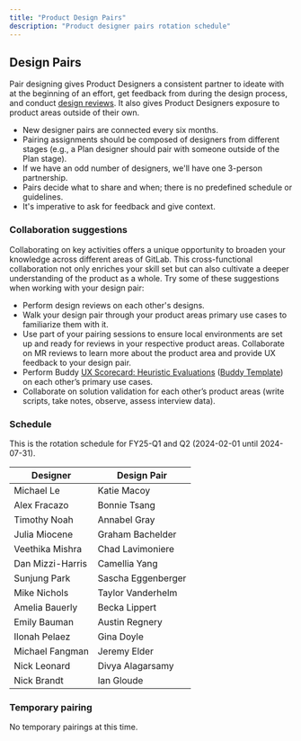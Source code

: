 ```yaml
---
title: "Product Design Pairs"
description: "Product designer pairs rotation schedule"
---
```


## Design Pairs

Pair designing gives Product Designers a consistent partner to ideate with at the beginning of an effort, get feedback from during the design process, and conduct [design reviews](/handbook/product/ux/product-designer/#design-reviews). It also gives Product Designers exposure to product areas outside of their own.

- New designer pairs are connected every six months.
- Pairing assignments should be composed of designers from different stages (e.g., a Plan designer should pair with someone outside of the Plan stage).
- If we have an odd number of designers, we'll have one 3-person partnership.
- Pairs decide what to share and when; there is no predefined schedule or guidelines.
- It's imperative to ask for feedback and give context.

### Collaboration suggestions

Collaborating on key activities offers a unique opportunity to broaden your knowledge across different areas of GitLab. This cross-functional collaboration not only enriches your skill set but can also cultivate a deeper understanding of the product as a whole. Try some of these suggestions when working with your design pair:

- Perform design reviews on each other's designs.
- Walk your design pair through your product areas primary use cases to familiarize them with it.
- Use part of your pairing sessions to ensure local environments are set up and ready for reviews in your respective product areas. Collaborate on MR reviews to learn more about the product area and provide UX feedback to your design pair.
- Perform Buddy [UX Scorecard: Heuristic Evaluations](https://handbook.gitlab.com/handbook/product/ux/ux-scorecards/#option-a-conduct-a-heuristic-evaluation) ([Buddy Template](https://gitlab.com/gitlab-org/gitlab-design/-/blob/master/.gitlab/issue_templates/Heuristic%20Buddy%20UX%20Scorecard.md)) on each other’s primary use cases.
- Collaborate on solution validation for each other’s product areas (write scripts, take notes, observe, assess interview data).

### Schedule

This is the rotation schedule for FY25-Q1 and Q2 (2024-02-01 until 2024-07-31).

<!-- TIP: To update the table below, create the schedule in a temporary spreadsheet, and then copy/paste the rows into an online markdown generator (https://www.google.com/search?q=copy-table-in-excel-and-paste-as-a-markdown-table) -->

| Designer               | Design Pair                |
|------------------------|----------------------------|
| Michael Le             | Katie Macoy                |
| Alex Fracazo           | Bonnie Tsang               |
| Timothy Noah           | Annabel Gray               |
| Julia Miocene          | Graham Bachelder           |
| Veethika Mishra        | Chad Lavimoniere           |
| Dan Mizzi-Harris       | Camellia Yang              |
| Sunjung Park           | Sascha Eggenberger         |
| Mike Nichols           | Taylor Vanderhelm          |
| Amelia Bauerly         | Becka Lippert              |
| Emily Bauman           | Austin Regnery             |
| Ilonah Pelaez          | Gina Doyle                 |
| Michael Fangman        | Jeremy Elder               |
| Nick Leonard           | Divya Alagarsamy           |
| Nick Brandt            | Ian Gloude                 |

### Temporary pairing

No temporary pairings at this time.
